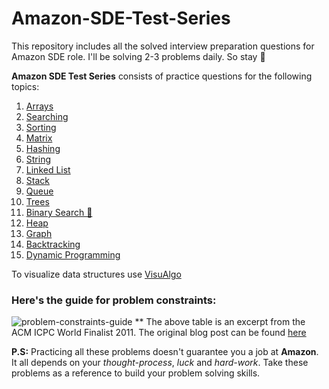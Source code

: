 # Amazon-SDE-Test-Series

This repository includes all the solved interview preparation questions for Amazon SDE role. I'll be solving 2-3 problems daily. So stay 👀


__Amazon SDE Test Series__ consists of practice questions for the following topics:

1) [Arrays](https://github.com/FazeelUsmani/Amazon-SDE-Test-Series/tree/master/01%20Arrays)
2) [Searching](https://github.com/FazeelUsmani/Amazon-SDE-Test-Series/tree/master/02%20Searching)
3) [Sorting](https://github.com/FazeelUsmani/Amazon-SDE-Test-Series/tree/master/03%20Sorting)
4) [Matrix](https://github.com/FazeelUsmani/Amazon-SDE-Test-Series/tree/master/04%20Matrix)
5) [Hashing](https://github.com/FazeelUsmani/Amazon-SDE-Test-Series/tree/master/05%20Hashing)
6) [String](https://github.com/FazeelUsmani/Amazon-SDE-Test-Series/tree/master/06%20String)
7) [Linked List](https://github.com/FazeelUsmani/Amazon-SDE-Test-Series/tree/master/07%20Linked%20List)
8) [Stack](https://github.com/FazeelUsmani/Amazon-SDE-Test-Series/tree/master/08%20Stack)
9) [Queue](https://github.com/FazeelUsmani/Amazon-SDE-Test-Series/tree/master/09%20Queue)
10) [Trees](https://github.com/FazeelUsmani/Amazon-SDE-Test-Series/tree/master/10%20Trees)
11) [Binary Search 🌲](https://github.com/FazeelUsmani/Amazon-SDE-Test-Series/tree/master/11%20Binary%20Search%20%F0%9F%8C%B2)
12) [Heap](https://github.com/FazeelUsmani/Amazon-SDE-Test-Series/tree/master/12%20Heap)
13) [Graph](https://github.com/FazeelUsmani/Amazon-SDE-Test-Series/tree/master/13%20Graph)
14) [Backtracking](https://github.com/FazeelUsmani/Amazon-SDE-Test-Series/tree/master/14%20Backtracking)
15) [Dynamic Programming](https://github.com/FazeelUsmani/Amazon-SDE-Test-Series/tree/master/15%20Dynamic%20Programming)


To visualize data structures use [VisuAlgo](https://visualgo.net/en)

### Here's the guide for problem constraints: 
![problem-constraints-guide](https://github.com/FazeelUsmani/Amazon-SDE-Test-Series/blob/master/img/problem-constraints.png)
** The above table is an excerpt from the ACM ICPC World Finalist 2011. The original blog post can be found [here](https://sites.google.com/site/mostafasibrahim/programming-competitions/thinking-techniques?authuser=0)

__P.S:__ Practicing all these problems doesn't guarantee you a job at **Amazon**. It all depends on your *thought-process*, *luck* and *hard-work*. Take these problems as a reference to build your problem solving skills.
